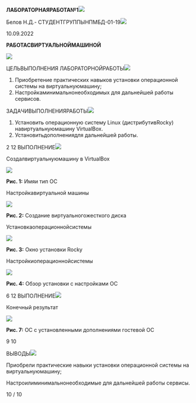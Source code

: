 ﻿**ЛАБОРАТОРНАЯРАБОТА№1![](Aspose.Words.d939eff8-c93f-4c8d-8aac-be2c484dd82e.001.png)**

Белов Н.Д.- СТУДЕНТГРУППЫНПМБД-01-19![](Aspose.Words.d939eff8-c93f-4c8d-8aac-be2c484dd82e.002.png)

10.09.2022

**РАБОТАСВИРТУАЛЬНОЙМАШИНОЙ**

![](Aspose.Words.d939eff8-c93f-4c8d-8aac-be2c484dd82e.002.png)

ЦЕЛЬВЫПОЛНЕНИЯ ЛАБОРАТОРНОЙРАБОТЫ![](Aspose.Words.d939eff8-c93f-4c8d-8aac-be2c484dd82e.003.png)

1. Приобретение практических навыков установки операционной системы на виртуальнуюмашину;
1. Настройкаминимальнонеобходимых для дальнейшей работы сервисов.

ЗАДАЧИВЫПОЛНЕНИЯРАБОТЫ![](Aspose.Words.d939eff8-c93f-4c8d-8aac-be2c484dd82e.003.png)

1. Установить операционную систему Linux (дистрибутивRocky) навиртуальнуюмашину VirtualBox.
1. Установитьдополнениядля дальнейшей работы.

2 12
ВЫПОЛНЕНИЕ![](Aspose.Words.d939eff8-c93f-4c8d-8aac-be2c484dd82e.004.png)

Создалвиртуальнуюмашину в VirtualBox

![](Aspose.Words.d939eff8-c93f-4c8d-8aac-be2c484dd82e.005.png)

**Рис. 1:** Имяи тип ОС

Настройкавиртуальной машины

![](Aspose.Words.d939eff8-c93f-4c8d-8aac-be2c484dd82e.006.png)

**Рис. 2:** Создание виртуальногожесткого диска

Установкаоперационнойсистемы

![](Aspose.Words.d939eff8-c93f-4c8d-8aac-be2c484dd82e.007.png)

**Рис. 3:** Окно установки Rocky

Настройкиоперационнойсистемы

![](Aspose.Words.d939eff8-c93f-4c8d-8aac-be2c484dd82e.008.png)

**Рис. 4:** Обзор установки с настройками ОС

6 12
ВЫПОЛНЕНИЕ![](Aspose.Words.d939eff8-c93f-4c8d-8aac-be2c484dd82e.009.png)

Конечный результат

![](Aspose.Words.d939eff8-c93f-4c8d-8aac-be2c484dd82e.010.png)

**Рис. 7:** ОС с установленными дополнениями гостевой ОС

9 10



ВЫВОДЫ![](Aspose.Words.d939eff8-c93f-4c8d-8aac-be2c484dd82e.011.png)

Приобрели практические навыки установки операционной системы на виртуальнуюмашину;

Настроилиминимальнонеобходимые для дальнейшей работы сервисы.

10 / 10

